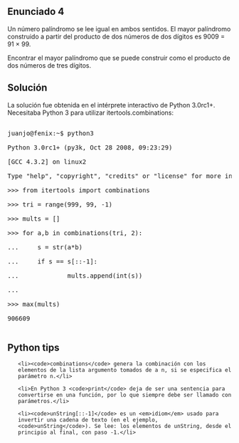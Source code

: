 <html><body><h2>Enunciado 4</h2>

Un número palíndromo se lee igual en ambos sentidos. El mayor palíndromo construido a partir del producto de dos números de dos dígitos es 9009 = 91 × 99.



Encontrar el mayor palíndromo que se puede construir como el producto de dos números de tres dígitos.

<h2>Solución</h2>

La solución fue obtenida en el intérprete interactivo de Python 3.0rc1+. Necesitaba Python 3 para utilizar itertools.combinations:

<pre>

juanjo@fenix:~$ python3

Python 3.0rc1+ (py3k, Oct 28 2008, 09:23:29) 

[GCC 4.3.2] on linux2

Type "help", "copyright", "credits" or "license" for more information.

&gt;&gt;&gt; from itertools import combinations

&gt;&gt;&gt; tri = range(999, 99, -1)

&gt;&gt;&gt; mults = []

&gt;&gt;&gt; for a,b in combinations(tri, 2):

...     s = str(a*b)

...     if s == s[::-1]:

...             mults.append(int(s))

... 

&gt;&gt;&gt; max(mults)

906609

</pre>

<h2>Python tips</h2>

<ul>

	<li><code>combinations</code> genera la combinación con los elementos de la lista argumento tomados de a n, si se especifica el parámetro n.</li>

	<li>En Python 3 <code>print</code> deja de ser una sentencia para convertirse en una función, por lo que siempre debe ser llamado con parámetros.</li>

	<li><code>unString[::-1]</code> es un <em>idiom</em> usado para invertir una cadena de texto (en el ejemplo, <code>unString</code>). Se lee: los elementos de unString, desde el principio al final, con paso -1.</li>

</ul></body></html>